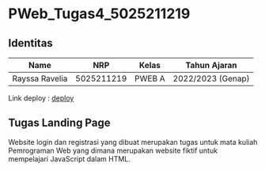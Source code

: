 # PWeb_Tugas4_5025211219

## Identitas
| Name           | NRP        | Kelas     | Tahun Ajaran      |
| ---            | ---        | ----------|---                |
| Rayssa Ravelia | 5025211219 |PWEB A     | 2022/2023 (Genap) |

Link deploy : [deploy](https://login-regist.vercel.app/)

## Tugas Landing Page
Website login dan registrasi yang dibuat merupakan tugas untuk mata kuliah Pemrograman Web yang dimana merupakan website fiktif untuk mempelajari JavaScript dalam HTML.

